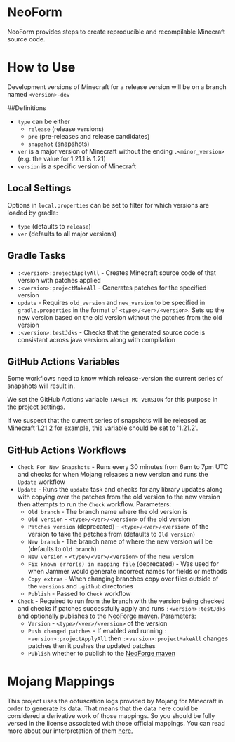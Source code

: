 # NeoForm
NeoForm provides steps to create reproducible and recompilable Minecraft source code.

# How to Use
Development versions of Minecraft for a release version will be on a branch named `<version>-dev`

##Definitions

* `type` can be either
    * `release` (release versions)
    * `pre` (pre-releases and release candidates)
    * `snapshot` (snapshots)
* `ver` is a major version of Minecraft without the ending `.<minor_version>` (e.g. the value for 1.21.1 is 1.21)
* `version` is a specific version of Minecraft

## Local Settings

Options in `local.properties` can be set to filter for which versions are loaded by gradle:
* `type` (defaults to `release`)
* `ver` (defaults to all major versions)

## Gradle Tasks

* `:<version>:projectApplyAll` - Creates Minecraft source code of that version with patches applied
* `:<version>:projectMakeAll` - Generates patches for the specified version
* `update` - Requires `old_version` and `new_version` to be specified in `gradle.properties` in the format of `<type>/<ver>/<version>`.
Sets up the new version based on the old version without the patches from the old version
* `:<version>:testJdks` - Checks that the generated source code is consistant across java versions along with compilation

## GitHub Actions Variables

Some workflows need to know which release-version the current series of snapshots will result in.

We set the GitHub Actions variable `TARGET_MC_VERSION` for this purpose in the [project settings](https://github.com/neoforged/NeoForm/settings/variables/actions).

If we suspect that the current series of snapshots will be released as Minecraft 1.21.2 for example, this variable should be set to '1.21.2'.

## GitHub Actions Workflows
* `Check For New Snapshots` - Runs every 30 minutes from 6am to 7pm UTC and checks for when Mojang releases a new version and runs the `Update` workflow
* `Update` - Runs the `update` task and checks for any library updates along with copying over the patches from the old version to the new version then attempts to run the `Check` workflow. Parameters:
    * `Old branch` - The branch name where the old version is
    * `Old version` - `<type>/<ver>/<version>` of the old version
    * `Patches version` (deprecated) - `<type>/<ver>/<version>` of the version to take the patches from (defaults to `Old version`)
    * `New branch` - The branch name of where the new version will be (defaults to `Old branch`)
    * `New version` - `<type>/<ver>/<version>` of the new version
    * `Fix known error(s) in mapping file` (deprecated) - Was used for when Jammer would generate incorrect names for fields or methods
    * `Copy extras` - When changing branches copy over files outside of the `versions` and `.github` directories
    * `Publish` - Passed to `Check` workflow
* `Check` - Required to run from the branch with the version being checked and checks if patches successfully apply and runs `:<version>:testJdks` and optionally publishes to the [NeoForge maven](https://maven.neoforged.net/). Parameters:
    * `Version` - `<type>/<ver>/<version>` of the version
    * `Push changed patches` - If enabled and running `:<version>:projectApplyAll` then `:<version>:projectMakeAll` changes patches then it pushes the updated patches
    * `Publish` whether to publish to the [NeoForge maven](https://maven.neoforged.net/)

# Mojang Mappings
This project uses the obfuscation logs provided by Mojang for Minecraft in order to generate its data. That means that the data here could be considered a derivative work of those mappings. So you should be fully versed in the license associated with those official mappings. You can read more about our interpretation of them [here.](https://github.com/neoforged/NeoForm/blob/main/Mojang.md)
